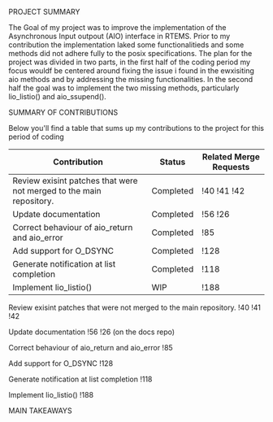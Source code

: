 PROJECT SUMMARY

The Goal of my project was to improve the implementation of the Asynchronous Input outpout (AIO) interface in RTEMS. Prior to my contribution the implementation laked some functionalitieds and some methods did not adhere fully to the posix specifications. The plan for the project was divided in two parts, in the first half of the coding period my focus wouldf be centered around fixing the issue i found in the ewxisiting aio methods and by addressing the missing functionalities. In the second half the goal was to implement the two missing methods, particularly lio_listio() and aio_ssupend().

SUMMARY OF CONTRIBUTIONS

Below you'll find a table that sums up my contributions to the project for this period of coding

| Contribution                                                        | Status    | Related Merge Requests |
| ------------------------------------------------------------------- | --------- | ---------------------- |
| Review exisint patches that were not merged to the main repository. | Completed | !40 !41 !42            |
| Update documentation                                                | Completed | !56 !26                |
| Correct behaviour of aio_return and aio_error                       | Completed | !85                    |
| Add support for O_DSYNC                                             | Completed | !128                   |
| Generate notification at list completion                            | Completed | !118                   |
| Implement lio_listio()                                              | WIP       | !188                   |

Review exisint patches that were not merged to the main repository.
!40 !41 !42

Update documentation
!56 !26 (on the docs repo)

Correct behaviour of aio_return and aio_error
!85

Add support for O_DSYNC
!128

Generate notification at list completion
!118

Implement lio_listio()
!188

MAIN TAKEAWAYS

